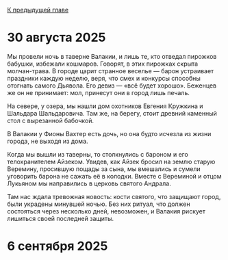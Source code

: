 [К предыдущей главе](./second.md)

# 30 августа 2025

Мы провели ночь в таверне Валакии, и лишь те, кто отведал пирожков бабушки, избежали кошмаров. Говорят, в этих пирожках скрыта молчан-трава.
В городе царит странное веселье — барон устраивает праздники каждую неделю, веря, что смех и конкурсы способны отогнать самого Дьявола. Его девиз — «всё будет хорошо». Беженцев же он не принимает: мол, принесут они в город лишь печаль.

На севере, у озера, мы нашли дом охотников Евгения Кружкина и Шальдара Шальдаровича. Там же, на берегу, стоит древний каменный стол с вырезанной бабочкой.

В Валакии у Фионы Вахтер есть дочь, но она будто исчезла из жизни города, не выходя из дома.

Когда мы вышли из таверны, то столкнулись с бароном и его телохранителем Айзеком. Увидев, как Айзек бросил на землю старую Веремину, просившую пощады за сына, мы вмешались и сумели уговорить барона не сажать её в колодки. Вместе с Вереминой и отцом Лукьяном мы направились в церковь святого Андрала.

Там нас ждала тревожная новость: кости святого, что защищают город, были украдены минувшей ночью. Без них ритуал, что должен состояться через несколько дней, невозможен, и Валакия рискует лишиться своей последней защиты.

# 6 сентября 2025